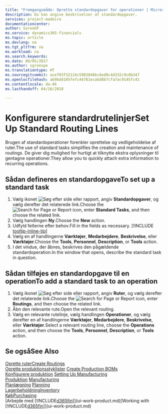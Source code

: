 ```yaml
---
title: "Fremgangsmåde: Oprette standardopgaver for operationer | Microsoft Docs"
description: Du kan angive beskrivelser af standardopgaver.
services: project-madeira
documentationcenter: 
author: SorenGP
ms.service: dynamics365-financials
ms.topic: article
ms.devlang: na
ms.tgt_pltfrm: na
ms.workload: na
ms.search.keywords: 
ms.date: 09/05/2017
ms.author: sgroespe
ms.translationtype: HT
ms.sourcegitcommit: acef03f32124c5983846bc6ed0c4d332c9c8b347
ms.openlocfilehash: ab9bdd105fefc44781ecabd8b7cfa7ac9145fc41
ms.contentlocale: da-dk
ms.lasthandoff: 04/16/2018

---
```

# <a name="set-up-standard-routing-lines"></a><span data-ttu-id="cc7b0-103">Konfigurere standardrutelinjer</span><span class="sxs-lookup"><span data-stu-id="cc7b0-103">Set Up Standard Routing Lines</span></span>
<span data-ttu-id="cc7b0-104">Brugen af standardoperationer forenkler oprettelse og vedligeholdelse af ruter.</span><span class="sxs-lookup"><span data-stu-id="cc7b0-104">The use of standard tasks simplifies the creation and maintenance of routings.</span></span> <span data-ttu-id="cc7b0-105">De giver dig mulighed for hurtigt at tilknytte ekstra oplysninger til gentagne operationer.</span><span class="sxs-lookup"><span data-stu-id="cc7b0-105">They allow you to quickly attach extra information to recurring operations.</span></span>

## <a name="to-set-up-a-standard-task"></a><span data-ttu-id="cc7b0-106">Sådan defineres en standardopgave</span><span class="sxs-lookup"><span data-stu-id="cc7b0-106">To set up a standard task</span></span>
1. <span data-ttu-id="cc7b0-107">Vælg ikonet ![Søg efter side eller rapport](media/ui-search/search_small.png "Ikonet Søg efter side eller rapport"), angiv **Standardopgaver**, og vælg derefter det relaterede link.</span><span class="sxs-lookup"><span data-stu-id="cc7b0-107">Choose the ![Search for Page or Report](media/ui-search/search_small.png "Search for Page or Report icon") icon, enter **Standard Tasks**, and then choose the related link.</span></span>
2. <span data-ttu-id="cc7b0-108">Vælg handlingen **Ny**.</span><span class="sxs-lookup"><span data-stu-id="cc7b0-108">Choose the **New** action.</span></span>
3. <span data-ttu-id="cc7b0-109">Udfyld felterne efter behov.</span><span class="sxs-lookup"><span data-stu-id="cc7b0-109">Fill in the fields as necessary.</span></span> [!INCLUDE [tooltip-inline-tip](includes/tooltip-inline-tip_md.md)]
4. <span data-ttu-id="cc7b0-110">Vælg en af handlingerne **Værktøjer**, **Medarbejdere**, **Beskrivelse**, eller **Værktøjer**.</span><span class="sxs-lookup"><span data-stu-id="cc7b0-110">Choose the **Tools**, **Personnel**, **Description**, or **Tools** action.</span></span>
5. <span data-ttu-id="cc7b0-111">I det vindue, der åbnes, beskrives den pågældende standardoperation.</span><span class="sxs-lookup"><span data-stu-id="cc7b0-111">In the window that opens, describe the standard task in question.</span></span>

## <a name="to-add-a-standard-task-to-an-operation"></a><span data-ttu-id="cc7b0-112">Sådan tilføjes en standardopgave til en operation</span><span class="sxs-lookup"><span data-stu-id="cc7b0-112">To add a standard task to an operation</span></span>
1. <span data-ttu-id="cc7b0-113">Vælg ikonet ![Søg efter side eller rapport](media/ui-search/search_small.png "Ikonet Søg efter side eller rapport"), angiv **Ruter**, og vælg derefter det relaterede link.</span><span class="sxs-lookup"><span data-stu-id="cc7b0-113">Choose the ![Search for Page or Report](media/ui-search/search_small.png "Search for Page or Report icon") icon, enter **Routings**, and then choose the related link.</span></span>
2. <span data-ttu-id="cc7b0-114">Åbn den relevante rute.</span><span class="sxs-lookup"><span data-stu-id="cc7b0-114">Open the relevant routing.</span></span>
3. <span data-ttu-id="cc7b0-115">Vælg en relevante rutelinje, vælg handlingen **Operationer**, og vælg derefter en af handlingerne **Værktøjer**, **Medarbejdere**, **Beskrivelse**, eller **Værktøjer**.</span><span class="sxs-lookup"><span data-stu-id="cc7b0-115">Select a relevant routing line, choose the **Operations** action, and then choose the **Tools**, **Personnel**, **Description**, or **Tools** action.</span></span>

## <a name="see-also"></a><span data-ttu-id="cc7b0-116">Se også</span><span class="sxs-lookup"><span data-stu-id="cc7b0-116">See Also</span></span>  
[<span data-ttu-id="cc7b0-117">Oprette ruter</span><span class="sxs-lookup"><span data-stu-id="cc7b0-117">Create Routings</span></span>](production-how-to-create-routings.md)  
<span data-ttu-id="cc7b0-118">[Oprette produktionsstyklister](production-how-to-create-production-boms.md)   </span><span class="sxs-lookup"><span data-stu-id="cc7b0-118">[Create Production BOMs](production-how-to-create-production-boms.md)   </span></span>  
<span data-ttu-id="cc7b0-119">[Konfigurere produktion](production-configure-production-processes.md) </span><span class="sxs-lookup"><span data-stu-id="cc7b0-119">[Setting Up Manufacturing](production-configure-production-processes.md) </span></span>  
<span data-ttu-id="cc7b0-120">[Produktion](production-manage-manufacturing.md)  </span><span class="sxs-lookup"><span data-stu-id="cc7b0-120">[Manufacturing](production-manage-manufacturing.md)  </span></span>  
<span data-ttu-id="cc7b0-121">[Planlægning](production-planning.md) </span><span class="sxs-lookup"><span data-stu-id="cc7b0-121">[Planning](production-planning.md) </span></span>  
[<span data-ttu-id="cc7b0-122">Lagerbeholdning</span><span class="sxs-lookup"><span data-stu-id="cc7b0-122">Inventory</span></span>](inventory-manage-inventory.md)  
[<span data-ttu-id="cc7b0-123">Køb</span><span class="sxs-lookup"><span data-stu-id="cc7b0-123">Purchasing</span></span>](purchasing-manage-purchasing.md)  
<span data-ttu-id="cc7b0-124">[Arbejde med [!INCLUDE[d365fin](includes/d365fin_md.md)]](ui-work-product.md)</span><span class="sxs-lookup"><span data-stu-id="cc7b0-124">[Working with [!INCLUDE[d365fin](includes/d365fin_md.md)]](ui-work-product.md)</span></span>  

